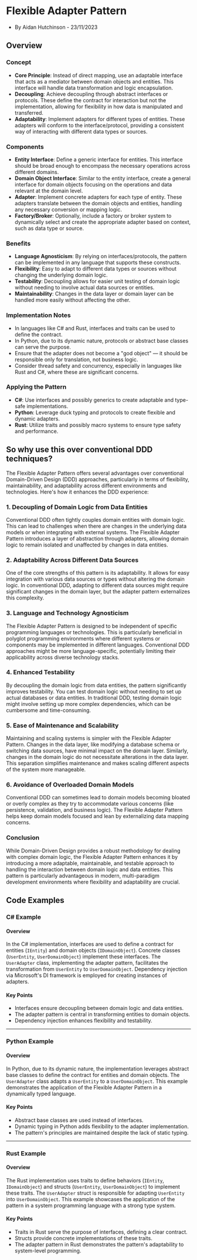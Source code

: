 # Flexible Adapter Pattern

- By Aidan Hutchinson - 23/11/2023

## Overview

### Concept
- **Core Principle**: Instead of direct mapping, use an adaptable interface that acts as a mediator between domain objects and entities. This interface will handle data transformation and logic encapsulation.
- **Decoupling**: Achieve decoupling through abstract interfaces or protocols. These define the contract for interaction but not the implementation, allowing for flexibility in how data is manipulated and transferred.
- **Adaptability**: Implement adapters for different types of entities. These adapters will conform to the interface/protocol, providing a consistent way of interacting with different data types or sources.

### Components
- **Entity Interface**: Define a generic interface for entities. This interface should be broad enough to encompass the necessary operations across different domains.
- **Domain Object Interface**: Similar to the entity interface, create a general interface for domain objects focusing on the operations and data relevant at the domain level.
- **Adapter**: Implement concrete adapters for each type of entity. These adapters translate between the domain objects and entities, handling any necessary conversion or mapping logic.
- **Factory/Broker**: Optionally, include a factory or broker system to dynamically select and create the appropriate adapter based on context, such as data type or source.

### Benefits
- **Language Agnosticism**: By relying on interfaces/protocols, the pattern can be implemented in any language that supports these constructs.
- **Flexibility**: Easy to adapt to different data types or sources without changing the underlying domain logic.
- **Testability**: Decoupling allows for easier unit testing of domain logic without needing to involve actual data sources or entities.
- **Maintainability**: Changes in the data layer or domain layer can be handled more easily without affecting the other.

### Implementation Notes
- In languages like C# and Rust, interfaces and traits can be used to define the contract.
- In Python, due to its dynamic nature, protocols or abstract base classes can serve the purpose.
- Ensure that the adapter does not become a "god object" — it should be responsible only for translation, not business logic.
- Consider thread safety and concurrency, especially in languages like Rust and C#, where these are significant concerns.

### Applying the Pattern
- **C#**: Use interfaces and possibly generics to create adaptable and type-safe implementations.
- **Python**: Leverage duck typing and protocols to create flexible and dynamic adapters.
- **Rust**: Utilize traits and possibly macro systems to ensure type safety and performance.

## So why use this over conventional DDD techniques?

The Flexible Adapter Pattern offers several advantages over conventional Domain-Driven Design (DDD) approaches, particularly in terms of flexibility, maintainability, and adaptability across different environments and technologies. Here's how it enhances the DDD experience:

### 1. **Decoupling of Domain Logic from Data Entities**

Conventional DDD often tightly couples domain entities with domain logic. This can lead to challenges when there are changes in the underlying data models or when integrating with external systems. The Flexible Adapter Pattern introduces a layer of abstraction through adapters, allowing domain logic to remain isolated and unaffected by changes in data entities.

### 2. **Adaptability Across Different Data Sources**

One of the core strengths of this pattern is its adaptability. It allows for easy integration with various data sources or types without altering the domain logic. In conventional DDD, adapting to different data sources might require significant changes in the domain layer, but the adapter pattern externalizes this complexity.

### 3. **Language and Technology Agnosticism**

The Flexible Adapter Pattern is designed to be independent of specific programming languages or technologies. This is particularly beneficial in polyglot programming environments where different systems or components may be implemented in different languages. Conventional DDD approaches might be more language-specific, potentially limiting their applicability across diverse technology stacks.

### 4. **Enhanced Testability**

By decoupling the domain logic from data entities, the pattern significantly improves testability. You can test domain logic without needing to set up actual databases or data entities. In traditional DDD, testing domain logic might involve setting up more complex dependencies, which can be cumbersome and time-consuming.

### 5. **Ease of Maintenance and Scalability**

Maintaining and scaling systems is simpler with the Flexible Adapter Pattern. Changes in the data layer, like modifying a database schema or switching data sources, have minimal impact on the domain layer. Similarly, changes in the domain logic do not necessitate alterations in the data layer. This separation simplifies maintenance and makes scaling different aspects of the system more manageable.

### 6. **Avoidance of Overloaded Domain Models**

Conventional DDD can sometimes lead to domain models becoming bloated or overly complex as they try to accommodate various concerns (like persistence, validation, and business logic). The Flexible Adapter Pattern helps keep domain models focused and lean by externalizing data mapping concerns.

### Conclusion

While Domain-Driven Design provides a robust methodology for dealing with complex domain logic, the Flexible Adapter Pattern enhances it by introducing a more adaptable, maintainable, and testable approach to handling the interaction between domain logic and data entities. This pattern is particularly advantageous in modern, multi-paradigm development environments where flexibility and adaptability are crucial.

## Code Examples

### C# Example

#### Overview
In the C# implementation, interfaces are used to define a contract for entities (`IEntity`) and domain objects (`IDomainObject`). Concrete classes (`UserEntity`, `UserDomainObject`) implement these interfaces. The `UserAdapter` class, implementing the adapter pattern, facilitates the transformation from `UserEntity` to `UserDomainObject`. Dependency injection via Microsoft's DI framework is employed for creating instances of adapters.

#### Key Points
- Interfaces ensure decoupling between domain logic and data entities.
- The adapter pattern is central in transforming entities to domain objects.
- Dependency injection enhances flexibility and testability.

---

### Python Example

#### Overview
In Python, due to its dynamic nature, the implementation leverages abstract base classes to define the contract for entities and domain objects. The `UserAdapter` class adapts a `UserEntity` to a `UserDomainObject`. This example demonstrates the application of the Flexible Adapter Pattern in a dynamically typed language.

#### Key Points
- Abstract base classes are used instead of interfaces.
- Dynamic typing in Python adds flexibility to the adapter implementation.
- The pattern's principles are maintained despite the lack of static typing.

---

### Rust Example

#### Overview
The Rust implementation uses traits to define behaviors (`IEntity`, `IDomainObject`) and structs (`UserEntity`, `UserDomainObject`) to implement these traits. The `UserAdapter` struct is responsible for adapting `UserEntity` into `UserDomainObject`. This example showcases the application of the pattern in a system programming language with a strong type system.

#### Key Points
- Traits in Rust serve the purpose of interfaces, defining a clear contract.
- Structs provide concrete implementations of these traits.
- The adapter pattern in Rust demonstrates the pattern's adaptability to system-level programming.

